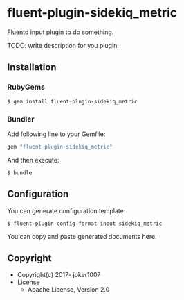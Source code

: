 # fluent-plugin-sidekiq_metric

[Fluentd](http://fluentd.org/) input plugin to do something.

TODO: write description for you plugin.

## Installation

### RubyGems

```
$ gem install fluent-plugin-sidekiq_metric
```

### Bundler

Add following line to your Gemfile:

```ruby
gem "fluent-plugin-sidekiq_metric"
```

And then execute:

```
$ bundle
```

## Configuration

You can generate configuration template:

```
$ fluent-plugin-config-format input sidekiq_metric
```

You can copy and paste generated documents here.

## Copyright

* Copyright(c) 2017- joker1007
* License
  * Apache License, Version 2.0
